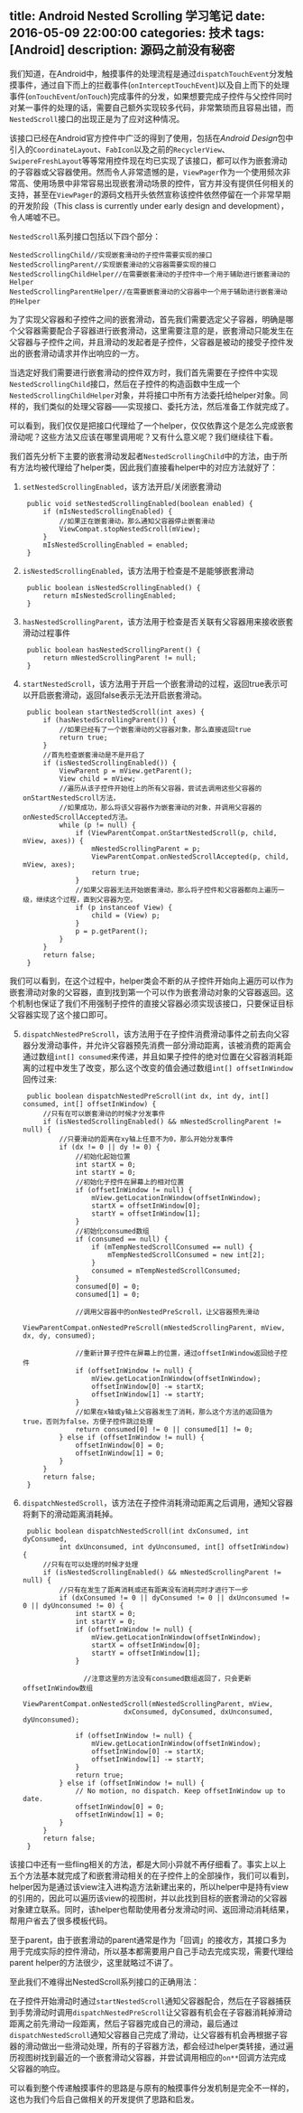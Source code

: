 title: Android Nested Scrolling 学习笔记
date: 2016-05-09 22:00:00
categories: 技术
tags: [Android] 
description: 源码之前没有秘密
---

我们知道，在Android中，触摸事件的处理流程是通过`dispatchTouchEvent`分发触摸事件，通过自下而上的拦截事件(`onInterceptTouchEvent`)以及自上而下的处理事件(`onTouchEvent`/`onTouch`)完成事件的分发，如果想要完成子控件与父控件同时对某一事件的处理的话，需要自己额外实现较多代码，非常繁琐而且容易出错，而`NestedScroll`接口的出现正是为了应对这种情况。

该接口已经在Android官方控件中广泛的得到了使用，包括在*Android Design*包中引入的`CoordinateLayout`、`FabIcon`以及之前的`RecyclerView`、`SwipereFreshLayout`等等常用控件现在均已实现了该接口，都可以作为嵌套滑动的子容器或父容器使用。然而令人非常遗憾的是，`ViewPager`作为一个使用频次非常高、使用场景中非常容易出现嵌套滑动场景的控件，官方并没有提供任何相关的支持，甚至在`ViewPager`的源码文档开头依然宣称该控件依然停留在一个非常早期的开发阶段（This class is currently under early design and development），令人唏嘘不已。 

`NestedScroll`系列接口包括以下四个部分：

	NestedScrollingChild//实现嵌套滑动的子控件需要实现的接口
	NestedScrollingParent//实现嵌套滑动的父容器需要实现的接口
	NestedScrollingChildHelper//在需要嵌套滑动的子控件中一个用于辅助进行嵌套滑动的Helper
	NestedScrollingParentHelper//在需要嵌套滑动的父容器中一个用于辅助进行嵌套滑动的Helper
	
为了实现父容器和子控件之间的嵌套滑动，首先我们需要选定父子容器，明确是哪个父容器需要配合子容器进行嵌套滑动，这里需要注意的是，嵌套滑动只能发生在父容器与子控件之间，并且滑动的发起者是子控件，父容器是被动的接受子控件发出的嵌套滑动请求并作出响应的一方。

当选定好我们需要进行嵌套滑动的控件双方时，我们首先需要在子控件中实现`NestedScrollingChild`接口，然后在子控件的构造函数中生成一个`NestedScrollingChildHelper`对象，并将接口中所有方法委托给helper对象。同样的，我们类似的处理父容器——实现接口、委托方法，然后准备工作就完成了。

可以看到，我们仅仅是把接口代理给了一个helper，仅仅依靠这个是怎么完成嵌套滑动呢？这些方法又应该在哪里调用呢？又有什么意义呢？我们继续往下看。

我们首先分析下主要的嵌套滑动发起者`NestedScrollingChild`中的方法，由于所有方法均被代理给了helper类，因此我们直接看helper中的对应方法就好了：

1. `setNestedScrollingEnabled`，该方法开启/关闭嵌套滑动
		
		public void setNestedScrollingEnabled(boolean enabled) {
		    if (mIsNestedScrollingEnabled) {
				//如果正在嵌套滑动，那么通知父容器停止嵌套滑动
		        ViewCompat.stopNestedScroll(mView);
		    }
		    mIsNestedScrollingEnabled = enabled;
		}
	
2. `isNestedScrollingEnabled`，该方法用于检查是不是能够嵌套滑动

		public boolean isNestedScrollingEnabled() {
		    return mIsNestedScrollingEnabled;
		}
	

3. `hasNestedScrollingParent`，该方法用于检查是否关联有父容器用来接收嵌套滑动过程事件

		public boolean hasNestedScrollingParent() {
		    return mNestedScrollingParent != null;
		}
	
4. `startNestedScroll`，该方法用于开启一个嵌套滑动的过程，返回true表示可以开启嵌套滑动，返回false表示无法开启嵌套滑动。

		public boolean startNestedScroll(int axes) {
		    if (hasNestedScrollingParent()) {
		        //如果已经有了一个嵌套滑动的父容器对象，那么直接返回true
		        return true;
		    }
			//首先检查嵌套滑动是不是开启了
		    if (isNestedScrollingEnabled()) {
		        ViewParent p = mView.getParent();
		        View child = mView;
				//遍历从该子控件开始往上的所有父容器，尝试去调用这些父容器的onStartNestedScroll方法，
				//如果成功，那么将该父容器作为嵌套滑动的对象，并调用父容器的onNestedScrollAccepted方法。
		        while (p != null) {
		            if (ViewParentCompat.onStartNestedScroll(p, child, mView, axes)) {
		                mNestedScrollingParent = p;
		                ViewParentCompat.onNestedScrollAccepted(p, child, mView, axes);
		                return true;
		            }
					//如果父容器无法开始嵌套滑动，那么将子控件和父容器都向上遍历一级，继续这个过程，直到父容器为空。
		            if (p instanceof View) {
		                child = (View) p;
		            }
		            p = p.getParent();
		        }
		    }
		    return false;
		}
		
我们可以看到，在这个过程中，helper类会不断的从子控件开始向上遍历可以作为嵌套滑动对象的父容器，直到找到第一个可以作为嵌套滑动对象的父容器返回。这个机制也保证了我们不用强制子控件的直接父容器必须实现该接口，只要保证目标父容器实现了这个接口即可。

5. `dispatchNestedPreScroll`，该方法用于在子控件消费滑动事件之前去向父容器分发滑动事件，并允许父容器预先消费一部分滑动距离，该被消费的距离会通过数组`int[] consumed`来传递，并且如果子控件的绝对位置在父容器消耗距离的过程中发生了改变，那么这个改变的值会通过数组`int[] offsetInWindow`回传过来:

		public boolean dispatchNestedPreScroll(int dx, int dy, int[] consumed, int[] offsetInWindow) {
			//只有在可以嵌套滑动的时候才分发事件
		    if (isNestedScrollingEnabled() && mNestedScrollingParent != null) {
				//只要滑动的距离在xy轴上任意不为0，那么开始分发事件
		        if (dx != 0 || dy != 0) {
					//初始化起始位置
		            int startX = 0;
		            int startY = 0;
					//初始化子控件在屏幕上的相对位置
		            if (offsetInWindow != null) {
		                mView.getLocationInWindow(offsetInWindow);
		                startX = offsetInWindow[0];
		                startY = offsetInWindow[1];
		            }
					//初始化consumed数组
		            if (consumed == null) {
		                if (mTempNestedScrollConsumed == null) {
		                    mTempNestedScrollConsumed = new int[2];
		                }
		                consumed = mTempNestedScrollConsumed;
		            }
		            consumed[0] = 0;
		            consumed[1] = 0;
		            
					//调用父容器中的onNestedPreScroll，让父容器预先滑动            
					ViewParentCompat.onNestedPreScroll(mNestedScrollingParent, mView, dx, dy, consumed);
					
					//重新计算子控件在屏幕上的位置，通过offsetInWindow返回给子控件
		            if (offsetInWindow != null) {
		                mView.getLocationInWindow(offsetInWindow);
		                offsetInWindow[0] -= startX;
		                offsetInWindow[1] -= startY;
		            }
					//如果在x轴或y轴上父容器发生了消耗，那么这个方法的返回值为true，否则为false，方便子控件跳过处理
		            return consumed[0] != 0 || consumed[1] != 0;
		        } else if (offsetInWindow != null) {
		            offsetInWindow[0] = 0;
		            offsetInWindow[1] = 0;
		        }
		    }
		    return false;
		}
6. `dispatchNestedScroll`，该方法在子控件消耗滑动距离之后调用，通知父容器将剩下的滑动距离消耗掉。

		public boolean dispatchNestedScroll(int dxConsumed, int dyConsumed,
		        int dxUnconsumed, int dyUnconsumed, int[] offsetInWindow) {
			//只有在可以处理的时候才处理
		    if (isNestedScrollingEnabled() && mNestedScrollingParent != null) {
				//只有在发生了距离消耗或还有距离没有消耗完时才进行下一步
		        if (dxConsumed != 0 || dyConsumed != 0 || dxUnconsumed != 0 || dyUnconsumed != 0) {
		            int startX = 0;
		            int startY = 0;
		            if (offsetInWindow != null) {
		                mView.getLocationInWindow(offsetInWindow);
		                startX = offsetInWindow[0];
		                startY = offsetInWindow[1];
		            }
		
					  //注意这里的方法没有consumed数组返回了，只会更新offsetInWindow数组            
					  ViewParentCompat.onNestedScroll(mNestedScrollingParent, mView, 
					            dxConsumed, dyConsumed, dxUnconsumed, dyUnconsumed);
		
		            if (offsetInWindow != null) {
		                mView.getLocationInWindow(offsetInWindow);
		                offsetInWindow[0] -= startX;
		                offsetInWindow[1] -= startY;
		            }
		            return true;
		        } else if (offsetInWindow != null) {
		            // No motion, no dispatch. Keep offsetInWindow up to date.
		            offsetInWindow[0] = 0;
		            offsetInWindow[1] = 0;
		        }
		    }
		    return false;
		}

该接口中还有一些fling相关的方法，都是大同小异就不再仔细看了。事实上以上五个方法基本就完成了和嵌套滑动相关的在子控件上的全部操作，我们可以看到，helper因为是通过该view注入进构造方法新建出来的，所以helper中是持有view的引用的，因此可以遍历该view的视图树，并以此找到目标的嵌套滑动的父容器对象建立联系。同时，该helper也帮助使用者分发滑动时间、返回滑动消耗结果，帮用户省去了很多模板代码。

至于parent，由于嵌套滑动的parent通常是作为「回调」的接收方，其接口多为用于完成实际的控件滑动，所以基本都需要用户自己手动去完成实现，需要代理给parent helper的方法很少，这里就略过不讲了。

至此我们不难得出NestedScroll系列接口的正确用法：

在子控件开始滑动时通过`startNestedScroll`通知父容器配合，然后在子容器捕获到手势滑动时调用`dispatchNestedPreScroll`让父容器有机会在子容器消耗掉滑动距离之前先滑动一段距离，然后子容器完成自己的滑动，最后通过`dispatchNestedScroll`通知父容器自己完成了滑动，让父容器有机会再根据子容器的滑动做出一些滑动处理，所有的子容器方法，都会经过helper类转接，通过遍历视图树找到最近的一个嵌套滑动父容器，并尝试调用相应的`on**`回调方法完成父容器的响应。

可以看到整个传递触摸事件的思路是与原有的触摸事件分发机制是完全不一样的，这也为我们今后自己做相关的开发提供了思路和启发。

